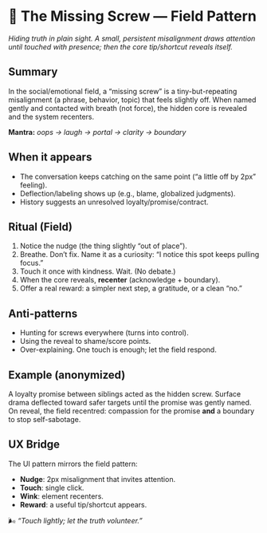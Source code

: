 # 🔩 The Missing Screw — Field Pattern

_Hiding truth in plain sight. A small, persistent misalignment draws attention until touched with presence; then the core tip/shortcut reveals itself._

## Summary

In the social/emotional field, a “missing screw” is a tiny-but-repeating misalignment (a phrase, behavior, topic) that feels slightly off. When named gently and contacted with breath (not force), the hidden core is revealed and the system recenters.

**Mantra:** _oops → laugh → portal → clarity → boundary_

## When it appears

- The conversation keeps catching on the same point (“a little off by 2px” feeling).
- Deflection/labeling shows up (e.g., blame, globalized judgments).
- History suggests an unresolved loyalty/promise/contract.

## Ritual (Field)

1. Notice the nudge (the thing slightly “out of place”).
2. Breathe. Don’t fix. Name it as a curiosity: “I notice this spot keeps pulling focus.”
3. Touch it once with kindness. Wait. (No debate.)
4. When the core reveals, **recenter** (acknowledge + boundary).
5. Offer a real reward: a simpler next step, a gratitude, or a clean “no.”

## Anti-patterns

- Hunting for screws everywhere (turns into control).
- Using the reveal to shame/score points.
- Over-explaining. One touch is enough; let the field respond.

## Example (anonymized)

A loyalty promise between siblings acted as the hidden screw. Surface drama deflected toward safer targets until the promise was gently named. On reveal, the field recentred: compassion for the promise **and** a boundary to stop self-sabotage.

## UX Bridge

The UI pattern mirrors the field pattern:

- **Nudge**: 2px misalignment that invites attention.
- **Touch**: single click.
- **Wink**: element recenters.
- **Reward**: a useful tip/shortcut appears.

🌬 _“Touch lightly; let the truth volunteer.”_
